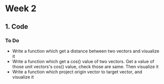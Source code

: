 # Week 2

## 1. Code
### To Do
 - Write a function which get a distance between two vectors and visualize it
 - Write a function which get a cos() value of two vectors. Get a value of those unit vectors's cos() value, check those are same. Then visualize it
 - Write a function which project origin vector to target vector, and visualize it